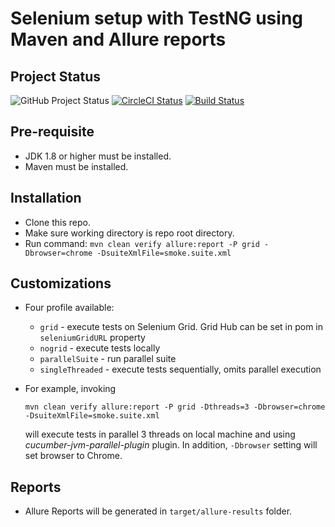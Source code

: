 # Selenium setup with TestNG using Maven and Allure reports

## Project Status

![GitHub Project Status](https://github.com/qlitelabs/selenium-testng-allure-maven/workflows/Java%20CI%20with%20Maven/badge.svg)
[![CircleCI Status](https://circleci.com/gh/qlitelabs/selenium-testng-allure-maven/tree/master.svg?style=svg)](https://circleci.com/gh/qlitelabs/selenium-testng-allure-maven/tree/master)
[![Build Status](https://dev.azure.com/modqlitelabs/modqlitelabs/_apis/build/status/qlitelabs.selenium-testng-allure-maven?branchName=master)](https://dev.azure.com/modqlitelabs/modqlitelabs/_build/latest?definitionId=1&branchName=master)

## Pre-requisite

- JDK 1.8 or higher must be installed.
- Maven must be installed.

## Installation

- Clone this repo.
- Make sure working directory is repo root directory.
- Run command: `mvn clean verify allure:report -P grid -Dbrowser=chrome -DsuiteXmlFile=smoke.suite.xml`

## Customizations

- Four profile available:

    * `grid` - execute tests on Selenium Grid. Grid Hub can be set in pom in `seleniumGridURL` property
    * `nogrid` - execute tests locally
    * `parallelSuite` - run parallel suite
    * `singleThreaded` - execute tests sequentially, omits parallel execution

- For example, invoking 
  ```
  mvn clean verify allure:report -P grid -Dthreads=3 -Dbrowser=chrome -DsuiteXmlFile=smoke.suite.xml
  ``` 
  will execute tests in parallel 3 threads on local machine and using *cucumber-jvm-parallel-plugin* plugin. In addition, `-Dbrowser` setting will set browser to Chrome.
  
## Reports
- Allure Reports will be generated in `target/allure-results` folder.

